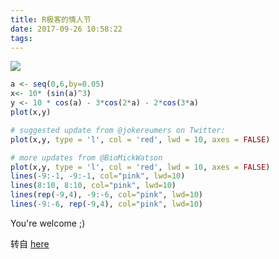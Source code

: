 ```yaml
---
title: R极客的情人节
date: 2017-09-26 10:58:22
tags:
---
```


![](/pic/2017-09/figure_16.png)

<!-- more -->

```R
a <- seq(0,6,by=0.05)
x<- 10* (sin(a)^3)
y <- 10 * cos(a) - 3*cos(2*a) - 2*cos(3*a)
plot(x,y)

# suggested update from @jokereumers on Twitter:
plot(x,y, type = 'l', col = 'red', lwd = 10, axes = FALSE)

# more updates from @BioMickWatson
plot(x,y, type = 'l', col = 'red', lwd = 10, axes = FALSE)
lines(-9:-1, -9:-1, col="pink", lwd=10)
lines(8:10, 8:10, col="pink", lwd=10)
lines(rep(-9,4), -9:-6, col="pink", lwd=10)
lines(-9:-6, rep(-9,4), col="pink", lwd=10)
```

You're welcome ;)

转自 [here](http://www.ark-genomics.org/events-online-training/r-geeks-valentines-day)